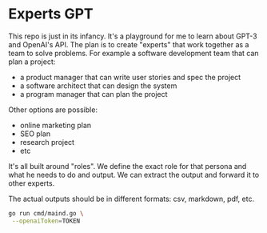 # Experts GPT

This repo is just in its infancy. It's a playground for me to learn about GPT-3 and OpenAI's API.
The plan is to create "experts" that work together as a team to solve problems.
For example a software development team that can plan a project:

- a product manager that can write user stories and spec the project
- a software architect that can design the system
- a program manager that can plan the project

Other options are possible:

- online marketing plan
- SEO plan
- research project
- etc

It's all built around "roles". We define the exact role for that persona and what he needs to do and output.
We can extract the output and forward it to other experts.

The actual outputs should be in different formats: csv, markdown, pdf, etc.

```bash
go run cmd/maind.go \
 --openaiToken=TOKEN
```